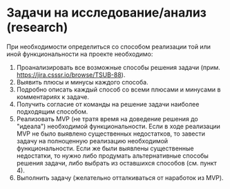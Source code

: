 # Задачи на исследование/анализ (research)
При необходимости определиться со способом реализации той или иной функциональности на проекте необходимо:
1. Проанализировать все возможные способы решения задачи (прим. https://jira.csssr.io/browse/TSUB-88).
2. Выявить плюсы и минусы каждого способа.
3. Подробно описать каждый способ со всеми плюсами и минусами в комментариях к задаче.
4. Получить согласие от команды на решение задачи наиболее подходящим способом.
5. Реализовать MVP (не тратя время на доведение решения до "идеала") необходимой функциональности. Если в ходе реализации MVP не было выявлено существенных недостатков, то завести задачу на полноценную реализацию необходимой функциональности. Если же были выявлены существенные недостатки, то нужно либо продумать альтернативные способы решения задачи, либо выбрать из оставшихся способов (см. пункт 4).
6. Выполнить задачу (желательно отталкиваться от наработок из MVP).
